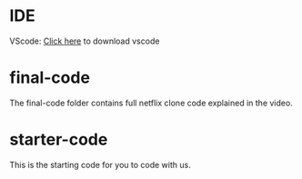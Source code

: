 # IDE
VScode: [Click here]([Link](https://code.visualstudio.com/download)) to download vscode


# final-code
The final-code folder contains full netflix clone code explained in the video.

# starter-code
This is the starting code for you to code with us.
